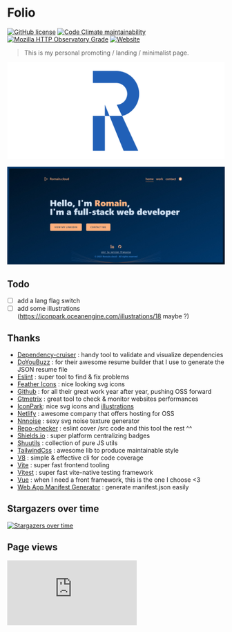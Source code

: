 # Folio

[![GitHub license](https://img.shields.io/github/license/shuunen/folio.svg?color=success)](https://github.com/Shuunen/folio/blob/master/LICENSE)
[![Code Climate maintainability](https://img.shields.io/codeclimate/maintainability/Shuunen/folio?style=flat)](https://codeclimate.com/github/Shuunen/folio)
[![Mozilla HTTP Observatory Grade](https://img.shields.io/mozilla-observatory/grade/rrl-folio.netlify.app.svg?publish)](https://observatory.mozilla.org/analyze/rrl-folio.netlify.app)
[![Website](https://img.shields.io/website/https/rrl-folio.netlify.app.svg)](https://rrl-folio.netlify.app)

> This is my personal promoting / landing / minimalist page.

![logo](docs/banner.svg)

![demo](pages/public/images/folio-4.1.0.webp)

## Todo

- [ ] add a lang flag switch
- [ ] add some illustrations (<https://iconpark.oceanengine.com/illustrations/18> maybe ?)

## Thanks

- [Dependency-cruiser](https://github.com/sverweij/dependency-cruiser) : handy tool to validate and visualize dependencies
- [DoYouBuzz](https://doyoubuzz.com) : for their awesome resume builder that I use to generate the JSON resume file
- [Eslint](https://eslint.org) : super tool to find & fix problems
- [Feather Icons](https://feathericons.com) : nice looking svg icons
- [Github](https://github.com) : for all their great work year after year, pushing OSS forward
- [Gtmetrix](https://gtmetrix.com) : great tool to check & monitor websites performances
- [IconPark](https://iconpark.oceanengine.com/official): nice svg icons and [illustrations](https://iconpark.oceanengine.com/illustrations/18)
- [Netlify](https://netlify.com) : awesome company that offers hosting for OSS
- [Nnnoise](https://fffuel.co) : sexy svg noise texture generator
- [Repo-checker](https://github.com/Shuunen/repo-checker) : eslint cover /src code and this tool the rest ^^
- [Shields.io](https://shields.io) : super platform centralizing badges
- [Shuutils](https://github.com/Shuunen/shuutils) : collection of pure JS utils
- [TailwindCss](https://tailwindcss.com) : awesome lib to produce maintainable style
- [V8](https://github.com/demurgos/v8-coverage) : simple & effective cli for code coverage
- [Vite](https://github.com/vitejs/vite) : super fast frontend tooling
- [Vitest](https://github.com/vitest-dev/vitest) : super fast vite-native testing framework
- [Vue](https://vuejs.org) : when I need a front framework, this is the one I choose <3
- [Web App Manifest Generator](https://app-manifest.firebaseapp.com) : generate manifest.json easily

## Stargazers over time

[![Stargazers over time](https://starchart.cc/Shuunen/folio.svg?variant=adaptive)](https://starchart.cc/Shuunen/folio)

## Page views

[![Free Website Counter](https://www.websitecounterfree.com/c.php?d=9&id=64404&s=12)](https://www.websitecounterfree.com)
